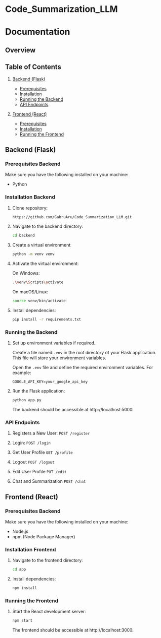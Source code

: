 # Code_Summarization_LLM

# Documentation

## Overview


## Table of Contents
1. [Backend (Flask)](#backend-flask)
   - [Prerequisites](#prerequisites-backend)
   - [Installation](#installation-backend)
   - [Running the Backend](#running-the-backend)
   - [API Endpoints](#api-endpoints)

2. [Frontend (React)](#frontend-react)
   - [Prerequisites](#prerequisites-frontend)
   - [Installation](#installation-frontend)
   - [Running the Frontend](#running-the-frontend)

## Backend (Flask)

### Prerequisites Backend
Make sure you have the following installed on your machine:
- Python

### Installation Backend
1. Clone repository:

   ```bash
   https://github.com/GabruAru/Code_Summarization_LLM.git
   ``````
2. Navigate to the backend directory:

    ```bash
    cd backend
    ```
3. Create a virtual environment:    

    ```bash
    python -m venv venv
    ```
4.  Activate the virtual environment:

    On Windows:
    ```bash
    .\venv\Scripts\activate
    ```
    
     On macOS/Linux:
     ```bash
     source venv/bin/activate
     ```
5. Install dependencies:
   ```bash
   pip install -r requirements.txt
   ```
   
### Running the Backend  

1. Set up environment variables if required.
   
   Create a file named `.env` in the root directory of your Flask application. This file will      store your environment variables.

   Open the `.env` file and define the required environment variables. For example:

   ```env
   GOOGLE_API_KEY=your_google_api_key
   ```
2. Run the Flask application:

   ```bash
   python app.py
   ```
   The backend should be accessible at http://localhost:5000.

### API Endpoints

1.  Registers a New User: `POST /register`

2.  Login: `POST /login`

3.  Get User Profile `GET /profile`

4.  Logout `POST /logout`

5.  Edit User Profile `PUT /edit`

6.  Chat and Summarization `POST /chat`

## Frontend (React)

### Prerequisites Backend
Make sure you have the following installed on your machine:
- Node.js
- npm (Node Package Manager)

### Installation Frontend
1. Navigate to the frontend directory:
   ```bash
   cd app
   ```
2. Install dependencies:
   ```bash
   npm install
   ```   

### Running the Frontend 
1. Start the React development server:
   ```bash
   npm start
   ```
   The frontend should be accessible at http://localhost:3000.
